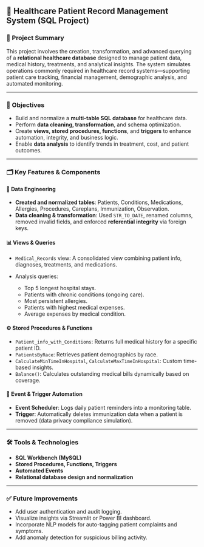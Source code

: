 

## 🏥 Healthcare Patient Record Management System (SQL Project)

### 📌 Project Summary

This project involves the creation, transformation, and advanced querying of a **relational healthcare database** designed to manage patient data, medical history, treatments, and analytical insights. The system simulates operations commonly required in healthcare record systems—supporting patient care tracking, financial management, demographic analysis, and automated monitoring.

---

### 🎯 Objectives

* Build and normalize a **multi-table SQL database** for healthcare data.
* Perform **data cleaning, transformation**, and schema optimization.
* Create **views, stored procedures, functions**, and **triggers** to enhance automation, integrity, and business logic.
* Enable **data analysis** to identify trends in treatment, cost, and patient outcomes.

---

### 🗂️ Key Features & Components

#### 🔧 Data Engineering

* **Created and normalized tables**: Patients, Conditions, Medications, Allergies, Procedures, Careplans, Immunization, Observation.
* **Data cleaning & transformation**: Used `STR_TO_DATE`, renamed columns, removed invalid fields, and enforced **referential integrity** via foreign keys.

#### 📊 Views & Queries

* `Medical_Records` view: A consolidated view combining patient info, diagnoses, treatments, and medications.
* Analysis queries:

  * Top 5 longest hospital stays.
  * Patients with chronic conditions (ongoing care).
  * Most persistent allergies.
  * Patients with highest medical expenses.
  * Average expenses by medical condition.

#### ⚙️ Stored Procedures & Functions

* `Patient_info_with_Conditions`: Returns full medical history for a specific patient ID.
* `PatientsByRace`: Retrieves patient demographics by race.
* `CalculateMinTimeInHospital`, `CalculateMaxTimeInHospital`: Custom time-based insights.
* `Balance()`: Calculates outstanding medical bills dynamically based on coverage.

#### 🧠 Event & Trigger Automation

* **Event Scheduler**: Logs daily patient reminders into a monitoring table.
* **Trigger**: Automatically deletes immunization data when a patient is removed (data privacy compliance simulation).

---

### 🛠️ Tools & Technologies

* **SQL Workbench (MySQL)**
* **Stored Procedures, Functions, Triggers**
* **Automated Events**
* **Relational database design and normalization**

---

### ✅ Future Improvements

* Add user authentication and audit logging.
* Visualize insights via Streamlit or Power BI dashboard.
* Incorporate NLP models for auto-tagging patient complaints and symptoms.
* Add anomaly detection for suspicious billing activity.



